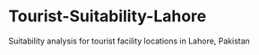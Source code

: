 # Tourist-Suitability-Lahore
Suitability analysis for tourist facility locations in Lahore, Pakistan
